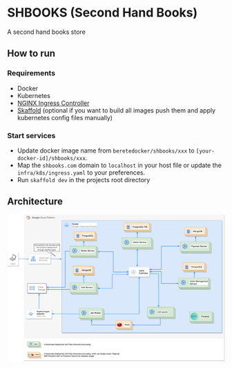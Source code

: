 # SHBOOKS (Second Hand Books)
A second hand books store

## How to run

### Requirements
- Docker
- Kubernetes
- [NGINX Ingress Controller](https://kubernetes.github.io/ingress-nginx/deploy/)
- [Skaffold](https://skaffold.dev/docs/install/#standalone-binary) (optional if you want to build all images push them and apply kubernetes config files  manually)

### Start services
- Update docker image name from `beretedocker/shbooks/xxx` to `[your-docker-id]/shbooks/xxx`.
- Map the `shbooks.com` domain to `localhost` in your host file or update the `infra/k8s/ingress.yaml` to your preferences.
- Run `skaffold dev` in the projects root directory

## Architecture

![SHBOOKS architecture diagram](https://raw.githubusercontent.com/sitatec/SH-Books/master/docs/diagrams/system-architecture.png)